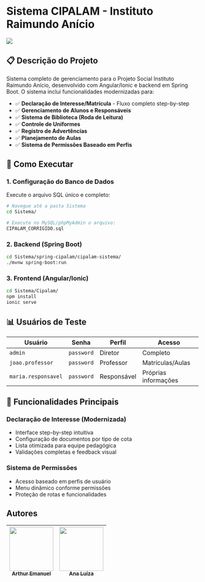 # Sistema CIPALAM - Instituto Raimundo Anício

<img loading="lazy" src="https://img.shields.io/badge/Status-Funcional-brightgreen"/>

## 📋 Descrição do Projeto

Sistema completo de gerenciamento para o Projeto Social Instituto Raimundo Anício, desenvolvido com Angular/Ionic e backend em Spring Boot. O sistema inclui funcionalidades modernizadas para:

- ✅ **Declaração de Interesse/Matrícula** - Fluxo completo step-by-step
- ✅ **Gerenciamento de Alunos e Responsáveis**
- ✅ **Sistema de Biblioteca (Roda de Leitura)**
- ✅ **Controle de Uniformes**
- ✅ **Registro de Advertências**
- ✅ **Planejamento de Aulas**
- ✅ **Sistema de Permissões Baseado em Perfis**

## 🚀 Como Executar

### 1. Configuração do Banco de Dados

Execute o arquivo SQL único e completo:

```bash
# Navegue até a pasta Sistema
cd Sistema/

# Execute no MySQL/phpMyAdmin o arquivo:
CIPALAM_CORRIGIDO.sql
```

### 2. Backend (Spring Boot)

```bash
cd Sistema/spring-cipalam/cipalam-sistema/
./mvnw spring-boot:run
```

### 3. Frontend (Angular/Ionic)

```bash
cd Sistema/Cipalam/
npm install
ionic serve
```

## 📊 Usuários de Teste

| Usuário             | Senha      | Perfil      | Acesso               |
| ------------------- | ---------- | ----------- | -------------------- |
| `admin`             | `password` | Diretor     | Completo             |
| `joao.professor`    | `password` | Professor   | Matrículas/Aulas     |
| `maria.responsavel` | `password` | Responsável | Próprias informações |

## 🎯 Funcionalidades Principais

### Declaração de Interesse (Modernizada)

- Interface step-by-step intuitiva
- Configuração de documentos por tipo de cota
- Lista otimizada para equipe pedagógica
- Validações completas e feedback visual

### Sistema de Permissões

- Acesso baseado em perfis de usuário
- Menu dinâmico conforme permissões
- Proteção de rotas e funcionalidades

## Autores

| [<img loading="lazy" src="https://avatars.githubusercontent.com/u/161357772?v=4" width=115><br><sub>Arthur Emanuel</sub>](https://github.com/ArthurEmanuel148) | [<img loading="lazy" src="https://avatars.githubusercontent.com/u/141276601?v=4" width=115><br><sub>Ana Luíza</sub>](https://github.com/Lubina01) |
| :------------------------------------------------------------------------------------------------------------------------------------------------------------: | :-----------------------------------------------------------------------------------------------------------------------------------------------: |
